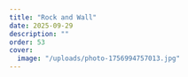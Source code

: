 ```yaml
---
title: "Rock and Wall"
date: 2025-09-29
description: ""
order: 53
cover:
  image: "/uploads/photo-1756994757013.jpg"
---
```


